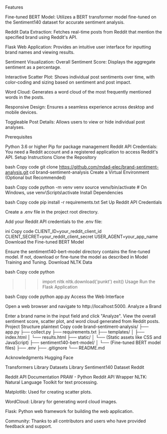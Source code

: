 Features

Fine-tuned BERT Model: Utilizes a BERT transformer model fine-tuned on the Sentiment140 dataset for accurate sentiment analysis.

Reddit Data Extraction: Fetches real-time posts from Reddit that mention the specified brand using Reddit's API.

Flask Web Application: Provides an intuitive user interface for inputting brand names and viewing results.

Sentiment Visualization:
   Overall Sentiment Score: Displays the aggregate sentiment as a percentage.

   Interactive Scatter Plot: Shows individual post sentiments over time, with color-coding and sizing based on sentiment and post impact.

   Word Cloud: Generates a word cloud of the most frequently mentioned words in the posts.

   Responsive Design: Ensures a seamless experience across desktop and mobile devices.

   Toggleable Post Details: Allows users to view or hide individual post analyses.



Prerequisites

Python 3.6 or higher
Pip for package management
Reddit API Credentials: You need a Reddit account and a registered application to access Reddit's API.
Setup Instructions
Clone the Repository

bash
Copy code
git clone https://github.com/mdad-elec/brand-sentiment-analysis.git
cd brand-sentiment-analysis
Create a Virtual Environment (Optional but Recommended)

bash
Copy code
python -m venv venv
source venv/bin/activate  # On Windows, use venv\Scripts\activate
Install Dependencies

bash
Copy code
pip install -r requirements.txt
Set Up Reddit API Credentials

Create a .env file in the project root directory.

Add your Reddit API credentials to the .env file:

ini
Copy code
CLIENT_ID=your_reddit_client_id
CLIENT_SECRET=your_reddit_client_secret
USER_AGENT=your_app_name
Download the Fine-tuned BERT Model

Ensure the sentiment140-bert-model directory contains the fine-tuned model.
If not, download or fine-tune the model as described in Model Training and Tuning.
Download NLTK Data

bash
Copy code
python
>>> import nltk
>>> nltk.download('punkt')
>>> exit()
Usage
Run the Flask Application

bash
Copy code
python app.py
Access the Web Interface

Open a web browser and navigate to http://localhost:5000.
Analyze a Brand

Enter a brand name in the input field and click "Analyze".
View the overall sentiment score, scatter plot, and word cloud generated from Reddit posts.
Project Structure
plaintext
Copy code
brand-sentiment-analysis/
├── app.py
├── collect.py
├── requirements.txt
├── templates/
│   ├── index.html
│   └── results.html
├── static/
│   └── (Static assets like CSS and JavaScript)
├── sentiment140-bert-model/
│   └── (Fine-tuned BERT model files)
├── .env
├── .gitignore
└── README.md


Acknowledgments
Hugging Face

Transformers Library
Datasets Library
Sentiment140 Dataset
Reddit

Reddit API Documentation
PRAW - Python Reddit API Wrapper
NLTK: Natural Language Toolkit for text processing.

Matplotlib: Used for creating scatter plots.

WordCloud: Library for generating word cloud images.

Flask: Python web framework for building the web application.

Community: Thanks to all contributors and users who have provided feedback and support.

